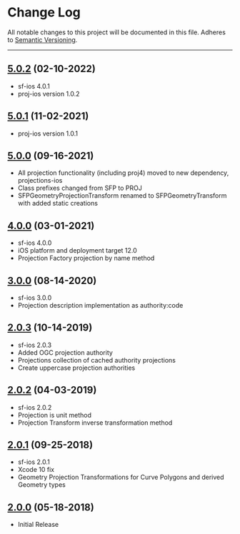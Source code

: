 # Change Log
All notable changes to this project will be documented in this file.
Adheres to [Semantic Versioning](http://semver.org/).

---

## [5.0.2](https://github.com/ngageoint/simple-features-proj-ios/releases/tag/5.0.2) (02-10-2022)

* sf-ios 4.0.1
* proj-ios version 1.0.2

## [5.0.1](https://github.com/ngageoint/simple-features-proj-ios/releases/tag/5.0.1) (11-02-2021)

* proj-ios version 1.0.1

## [5.0.0](https://github.com/ngageoint/simple-features-proj-ios/releases/tag/5.0.0) (09-16-2021)

* All projection functionality (including proj4) moved to new dependency, projections-ios
* Class prefixes changed from SFP to PROJ
* SFPGeometryProjectionTransform renamed to SFPGeometryTransform with added static creations

## [4.0.0](https://github.com/ngageoint/simple-features-proj-ios/releases/tag/4.0.0) (03-01-2021)

* sf-ios 4.0.0
* iOS platform and deployment target 12.0
* Projection Factory projection by name method

## [3.0.0](https://github.com/ngageoint/simple-features-proj-ios/releases/tag/3.0.0) (08-14-2020)

* sf-ios 3.0.0
* Projection description implementation as authority:code

## [2.0.3](https://github.com/ngageoint/simple-features-proj-ios/releases/tag/2.0.3) (10-14-2019)

* sf-ios 2.0.3
* Added OGC projection authority
* Projections collection of cached authority projections
* Create uppercase projection authorities

## [2.0.2](https://github.com/ngageoint/simple-features-proj-ios/releases/tag/2.0.2) (04-03-2019)

* sf-ios 2.0.2
* Projection is unit method
* Projection Transform inverse transformation method

## [2.0.1](https://github.com/ngageoint/simple-features-proj-ios/releases/tag/2.0.1) (09-25-2018)

* sf-ios 2.0.1
* Xcode 10 fix
* Geometry Projection Transformations for Curve Polygons and derived Geometry types

## [2.0.0](https://github.com/ngageoint/simple-features-proj-ios/releases/tag/2.0.0) (05-18-2018)

* Initial Release
